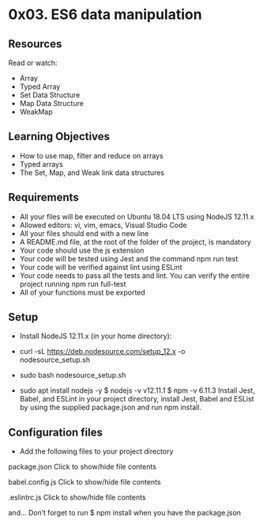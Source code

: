 # 0x03. ES6 data manipulation

## Resources
Read or watch:

+ Array
+ Typed Array
+ Set Data Structure
+ Map Data Structure
+ WeakMap

## Learning Objectives
+ How to use map, filter and reduce on arrays
+ Typed arrays
+ The Set, Map, and Weak link data structures


## Requirements
+ All your files will be executed on Ubuntu 18.04 LTS using NodeJS 12.11.x
+ Allowed editors: vi, vim, emacs, Visual Studio Code
+ All your files should end with a new line
+ A README.md file, at the root of the folder of the project, is mandatory
+ Your code should use the js extension
+ Your code will be tested using Jest and the command npm run test
+ Your code will be verified against lint using ESLint
+ Your code needs to pass all the tests and lint. You can verify the entire project running npm run full-test
+ All of your functions must be exported


## Setup
+ Install NodeJS 12.11.x
(in your home directory):

+ curl -sL https://deb.nodesource.com/setup_12.x -o nodesource_setup.sh
+ sudo bash nodesource_setup.sh
+ sudo apt install nodejs -y
$ nodejs -v
v12.11.1
$ npm -v
6.11.3
Install Jest, Babel, and ESLint
in your project directory, install Jest, Babel and ESList by using the supplied package.json and run npm install.

## Configuration files
+ Add the following files to your project directory

package.json
Click to show/hide file contents

babel.config.js
Click to show/hide file contents

.eslintrc.js
Click to show/hide file contents

and…
Don’t forget to run $ npm install when you have the package.json